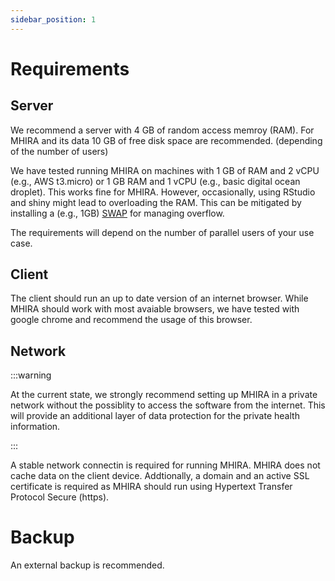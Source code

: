 ```yaml
---
sidebar_position: 1
---
```


# Requirements

## Server

We recommend a server with 4 GB of random access memroy (RAM).
For MHIRA and its data 10 GB of free disk space are recommended. (depending of the number of users)

We have tested running MHIRA on machines with 1 GB of RAM and 2 vCPU (e.g., AWS t3.micro) or 1 GB RAM and 1 vCPU (e.g., basic digital ocean droplet).
This works fine for MHIRA. However, occasionally, using RStudio and shiny might lead to overloading the RAM.
This can be mitigated by installing a (e.g., 1GB) [SWAP](https://linuxize.com/post/how-to-add-swap-space-on-ubuntu-20-04/) for managing overflow. 

The requirements will depend on the number of parallel users of your use case.

## Client

The client should run an up to date version of an internet browser. 
While MHIRA should work with most avaiable browsers, we have tested with google chrome and recommend the usage of this browser. 

## Network 

:::warning

At the current state, we strongly recommend setting up MHIRA in a private network without the possiblity to access the software from the internet. 
This will provide an additional layer of data protection for the private health information. 

:::


A stable network connectin is required for running MHIRA.
MHIRA does not cache data on the client device.
Addtionally, a domain and an active SSL certificate is required as MHIRA should run using Hypertext Transfer Protocol Secure (https).

# Backup

An external backup is recommended. 